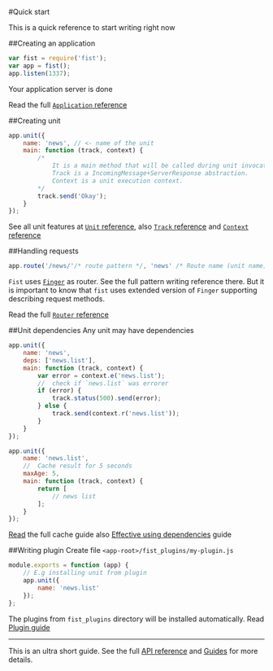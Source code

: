 #Quick start

This is a quick reference to start writing right now

##Creating an application
```js
var fist = require('fist');
var app = fist();
app.listen(1337);
```
Your application server is done

Read the full [```Application``` reference](/docs/reference/application.md)

##Creating unit
```js
app.unit({
    name: 'news', // <- name of the unit
    main: function (track, context) {
        /*
            It is a main method that will be called during unit invocation.
            Track is a IncomingMessage+ServerResponse abstraction.
            Context is a unit execution context.
        */
        track.send('Okay');
    }
});
```

See all unit features at [```Unit``` reference](/docs/reference/unit.md), also [```Track``` reference](/docs/reference/track.md) and [```Context``` reference](/docs/reference/context.md)

##Handling requests
```js
app.route('/news/'/* route pattern */, 'news' /* Route name (unit name) */);
```

```Fist``` uses [```Finger```](https://github.com/fistlabs/finger) as router. See the full pattern writing reference there.
But it is important to know that ```fist``` uses extended version of ```Finger``` supporting describing request methods.

Read the full [```Router``` reference](/docs/reference/router.md)

##Unit dependencies
Any unit may have dependencies
```js
app.unit({
    name: 'news',
    deps: ['news.list'],
    main: function (track, context) {
        var error = context.e('news.list'); 
        //  check if `news.list` was errorer
        if (error) {
            track.status(500).send(error);
        } else {
            track.send(context.r('news.list'));
        }
    }
});

app.unit({
    name: 'news.list',
    //  Cache result for 5 seconds
    maxAge: 5,
    main: function (track, context) {
        return [
            // news list
        ];
    }
});
```
[Read](/docs/guides/using-cache.mg) the full cache guide also [Effective using dependencies](/docs/guides/using-deps.md) guide

##Writing plugin
Create file ```<app-root>/fist_plugins/my-plugin.js```
```js
module.exports = function (app) {
    // E.g installing unit from plugin
    app.unit({
        name: 'news.list'
    });
};
```

The plugins from ```fist_plugins``` directory will be installed automatically.
Read [Plugin guide](/docs/guides/using-plugins.md)

--------
This is an ultra short guide. See the full [API reference](/docs/reference/index.md) and [Guides](/docs/guides/index.md) for more details.
